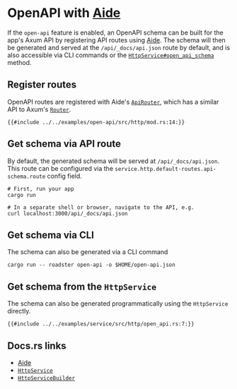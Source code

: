 # OpenAPI with [Aide](https://docs.rs/aide/0.14.1/aide/)

If the `open-api` feature is enabled, an OpenAPI schema can be built for the app's Axum API by registering API routes
using [Aide](https://docs.rs/aide/0.14.1/aide/). The schema will then be generated and served at the
`/api/_docs/api.json` route by default, and is also accessible via CLI commands or the [
`HttpService#open_api_schema`](https://docs.rs/roadster/latest/roadster/service/http/service/struct.HttpService.html#method.open_api_schema)
method.

## Register routes

OpenAPI routes are registered with Aide's [`ApiRouter`](https://docs.rs/aide/0.14.1/aide/axum/struct.ApiRouter.html),
which has a similar API to Axum's [`Router`](https://docs.rs/axum/latest/axum/struct.Router.html).

```rust,ignore
{{#include ../../examples/open-api/src/http/mod.rs:14:}}
```

## Get schema via API route

By default, the generated schema will be served at `/api/_docs/api.json`. This route can be configured via the
`service.http.default-routes.api-schema.route` config field.

```shell
# First, run your app
cargo run

# In a separate shell or browser, navigate to the API, e.g.
curl localhost:3000/api/_docs/api.json
```

## Get schema via CLI

The schema can also be generated via a CLI command

```shell
cargo run -- roadster open-api -o $HOME/open-api.json
```

## Get schema from the `HttpService`

The schema can also be generated programmatically using the `HttpService` directly.

```rust,ignore
{{#include ../../examples/service/src/http/open_api.rs:7:}}
```

## Docs.rs links

- [Aide](https://docs.rs/aide/0.14.1/aide/)
- [`HttpService`](https://docs.rs/roadster/latest/roadster/service/http/service/struct.HttpService.html)
- [`HttpServiceBuilder`](https://docs.rs/roadster/latest/roadster/service/http/builder/struct.HttpServiceBuilder.html)
